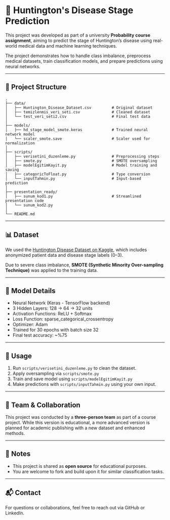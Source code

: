 
# 🧠 Huntington's Disease Stage Prediction

This project was developed as part of a university **Probability course assignment**, aiming to predict the stage of Huntington’s disease using real-world medical data and machine learning techniques.

The project demonstrates how to handle class imbalance, preprocess medical datasets, train classification models, and prepare predictions using neural networks.

---

## 📁 Project Structure

```
.
├── data/
│   ├── Huntington_Disease_Dataset.csv         # Original dataset
│   ├── temizlenmis_veri_seti.csv              # Cleaned dataset
│   └── test_veri_seti2.csv                    # Final test data
│
├── models/
│   ├── hd_stage_model_smote.keras             # Trained neural network model
│   └── scaler_smote.save                      # Scaler used for normalization
│
├── scripts/
│   ├── verisetini_duzenleme.py                # Preprocessing steps
│   ├── smote.py                               # SMOTE oversampling
│   ├── modelEgitimKayit.py                    # Model training and saving
│   ├── categoricToFloat.py                    # Type conversion
│   └── inputTahmin.py                         # Input-based prediction
│
├── presentation_ready/
│   ├── sunum_kod1.py                          # Streamlined presentation code
│   └── sunum_kod2.py
│
└── README.md
```

---

## 📊 Dataset

We used the [Huntington Disease Dataset on Kaggle](https://www.kaggle.com/datasets/rajmohnani12/huntington-disease-dataset), which includes anonymized patient data and disease stage labels (0–3).

Due to severe class imbalance, **SMOTE (Synthetic Minority Over-sampling Technique)** was applied to the training data.

---

## 🧠 Model Details

- Neural Network (Keras - TensorFlow backend)
- 3 Hidden Layers: 128 → 64 → 32 units
- Activation Functions: ReLU + Softmax
- Loss Function: sparse_categorical_crossentropy
- Optimizer: Adam
- Trained for 30 epochs with batch size 32
- Final test accuracy: ~%75

---

## 🚀 Usage

1. Run `scripts/verisetini_duzenleme.py` to clean the dataset.
2. Apply oversampling via `scripts/smote.py`
3. Train and save model using `scripts/modelEgitimKayit.py`
4. Make predictions with `scripts/inputTahmin.py` using your own input.

---

## 👥 Team & Collaboration

This project was conducted by a **three-person team** as part of a course project. While this version is educational, a more advanced version is planned for academic publishing with a new dataset and enhanced methods.

---

## 📌 Notes

- This project is shared as **open source** for educational purposes.
- You are welcome to fork and build upon it for similar classification tasks.

---

## 📬 Contact

For questions or collaborations, feel free to reach out via GitHub or LinkedIn.
